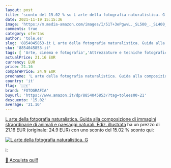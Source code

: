```yaml
---
layout: post
title: 'sconto del 15.02 % su L arte della fotografia naturalistica. G  '
date: 2021-11-19 15:15:36
image: 'https://m.media-amazon.com/images/I/51T+3ePgwvL._SL500_._SL400_.jpg'
comments: true
category: ofertas
author: 'tole.es'
slug: '8854045853-it L arte della fotografia naturalistica. Guida alla...'
sku: '8854045853-it'
tags: [ 'Arte, cinema e fotografia','Attrezzature e tecniche fotografiche','Fotografia','Fotografia aerea','Fotografia naturalistica e di animali','Libri','Storia dellarte per temi e concetti','Storia dellarte, teoria e critica','fotografia', ]
actualPrice: 21.16 EUR
currency: EUR
price: 21.16
comparePrice: 24.9 EUR
prodname: 'L arte della fotografia naturalistica. Guida alla composizione di immagini straordinarie di animali e paesaggi naturali. Ediz. illustrata'
country: 'it'
flag: '🇮🇹'
brand: 'FOTOGRAFIA'
buyurl: 'https://www.amazon.it/dp/8854045853/?tag=tolees00-21'
descuento: '15.02'
average: '21.16'
---
```


[L arte della fotografia naturalistica. Guida alla composizione di immagini straordinarie di animali e paesaggi naturali. Ediz. illustrata](https://www.amazon.it/dp/8854045853/?tag=tolees00-21) ha un prezzo di 21.16 EUR (originale: 24.9 EUR) con uno sconto del 15.02 % sconto qui:

[![L arte della fotografia naturalistica. G](https://m.media-amazon.com/images/I/51T+3ePgwvL._SL500_._SL400_.jpg)](https://www.amazon.it/dp/8854045853/?tag=tolees00-21)

ℹ️:


[🛒 Acquista qui!!](https://www.amazon.it/dp/8854045853/?tag=tolees00-21)
